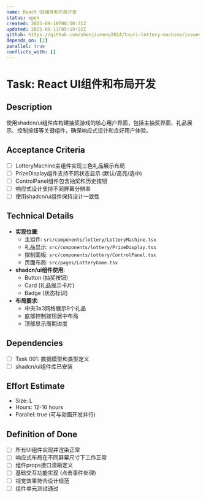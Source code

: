 ```yaml
---
name: React UI组件和布局开发
status: open
created: 2025-09-10T08:50:31Z
updated: 2025-09-11T05:19:52Z
github: https://github.com/shenjianeng2024/tauri-lottery-machine/issues/4
depends_on: [2]
parallel: true
conflicts_with: []
---
```


# Task: React UI组件和布局开发

## Description
使用shadcn/ui组件库构建抽奖游戏的核心用户界面，包括主抽奖界面、礼品展示、控制按钮等关键组件，确保响应式设计和良好用户体验。

## Acceptance Criteria
- [ ] LotteryMachine主组件实现三色礼品展示布局
- [ ] PrizeDisplay组件支持不同状态显示 (默认/高亮/选中)
- [ ] ControlPanel组件包含抽奖和历史按钮
- [ ] 响应式设计支持不同屏幕分辨率
- [ ] 使用shadcn/ui组件保持设计一致性

## Technical Details
- **实现位置**:
  - 主组件: `src/components/lottery/LotteryMachine.tsx`
  - 礼品显示: `src/components/lottery/PrizeDisplay.tsx`
  - 控制面板: `src/components/lottery/ControlPanel.tsx`
  - 页面布局: `src/pages/LotteryGame.tsx`
- **shadcn/ui组件使用**:
  - Button (抽奖按钮)
  - Card (礼品展示卡片)
  - Badge (状态标识)
- **布局要求**:
  - 中央3x3网格展示9个礼品
  - 底部控制按钮居中布局
  - 顶部显示周期进度

## Dependencies
- [ ] Task 001: 数据模型和类型定义
- [ ] shadcn/ui组件库已安装

## Effort Estimate
- Size: L
- Hours: 12-16 hours
- Parallel: true (可与动画开发并行)

## Definition of Done
- [ ] 所有UI组件实现并渲染正常
- [ ] 响应式布局在不同屏幕尺寸下工作正常
- [ ] 组件props接口清晰定义
- [ ] 基础交互功能实现 (点击事件处理)
- [ ] 视觉效果符合设计规范
- [ ] 组件单元测试通过
